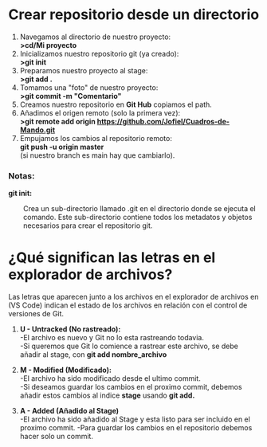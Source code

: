 # Crear repositorio desde un directorio

1. Navegamos al directorio de nuestro proyecto:<br> **>cd/Mi proyecto**
2. Inicializamos nuestro repositorio git (ya creado):<br> **>git init**
3. Preparamos nuestro proyecto al stage:<br> 
**>git add .**
4. Tomamos una "foto" de nuestro proyecto:<br> **>git commit -m "Comentario"**
5. Creamos nuestro repositorio en **Git Hub** copiamos el path.
6. Añadimos el origen remoto (solo la primera vez):<br> **>git remote add origin https://github.com/Jofiel/Cuadros-de-Mando.git**
7. Empujamos los cambios al repositorio remoto:<br> **git push -u origin master** <br>(si nuestro branch es main hay que cambiarlo).

### Notas:

**git init:** <br> 
<p style="margin-left: 30px;"> Crea un sub-directorio llamado .git en el directorio donde se ejecuta el comando. Este sub-directorio contiene todos los metadatos y objetos necesarios para crear el repositorio git. 

# ¿Qué significan las letras en el explorador de archivos?

Las letras que aparecen junto a los archivos en el explorador de archivos en (VS Code) indican el estado de los archivos en relación con el control de versiones de Git.

1. **U - Untracked (No rastreado):**<br> 
-El archivo es nuevo y Git no lo esta rastreando todavia.<br>
-Si queremos que Git lo comience a rastrear este archivo, se debe añadir al stage, con **git add nombre_archivo**

2. **M - Modified (Modificado):**<br>
-El archivo ha sido modificado desde el ultimo commit.<br>
-Si deseamos guardar los cambios en el proximo commit, debemos añadir estos cambios al indice **stage** usando **git add.**

3. **A - Added (Añadido al Stage)**<br>
-El archivo ha sido añadido al Stage y esta listo para ser incluido en el proximo commit.
-Para guardar los cambios en el repositorio debemos hacer solo un commit.



